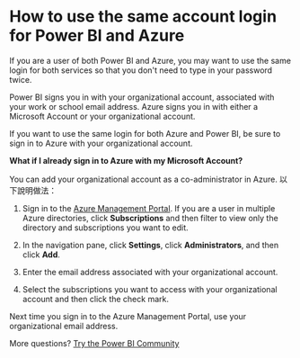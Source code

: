<properties 
   pageTitle="How to use the same account login for Power BI and Azure"
   description="How to use the same account login for Power BI and Azure"
   services="powerbi" 
   documentationCenter="" 
   authors="guyinacube" 
   manager="erikre" 
   backup=""
   editor=""
   tags=""
   qualityFocus="no"
   qualityDate=""/>
 
<tags
   ms.service="powerbi"
   ms.devlang="NA"
   ms.topic="article"
   ms.tgt_pltfrm="NA"
   ms.workload="powerbi"
   ms.date="10/10/2016"
   ms.author="asaxton"/>

# How to use the same account login for Power BI and Azure

If you are a user of both Power BI and Azure, you may want to use the same login for both services so that you don't need to type in your password twice.

Power BI signs you in with your organizational account, associated with your work or school email address.  Azure signs you in with either a Microsoft Account or your organizational account.

If you want to use the same login for both Azure and Power BI, be sure to sign in to Azure with your organizational account.

**What if I already sign in to Azure with my Microsoft Account?**

You can add your organizational account as a co-administrator in Azure.  以下說明做法：

1.  Sign in to the <bpt id="p1">[</bpt>Azure Management Portal<ept id="p1">](http://manage.windowsazure.com/)</ept>. If you are a user in multiple Azure directories, click <bpt id="p1">**</bpt>Subscriptions<ept id="p1">**</ept> and then filter to view only the directory and subscriptions you want to edit.

2.  In the navigation pane, click <bpt id="p1">**</bpt>Settings<ept id="p1">**</ept>, click <bpt id="p2">**</bpt>Administrators<ept id="p2">**</ept>, and then click <bpt id="p3">**</bpt>Add<ept id="p3">**</ept>.

3.  Enter the email address associated with your organizational account.

4.  Select the subscriptions you want to access with your organizational account and then click the check mark.

Next time you sign in to the Azure Management Portal, use your organizational email address.

More questions? [Try the Power BI Community](http://community.powerbi.com/)